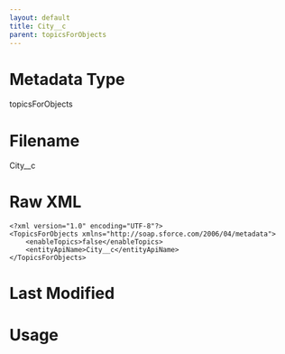 ```yaml
---
layout: default
title: City__c
parent: topicsForObjects
---
```

# Metadata Type
topicsForObjects


# Filename 
City__c


# Raw XML
```
<?xml version="1.0" encoding="UTF-8"?>
<TopicsForObjects xmlns="http://soap.sforce.com/2006/04/metadata">
    <enableTopics>false</enableTopics>
    <entityApiName>City__c</entityApiName>
</TopicsForObjects>
```


# Last Modified


# Usage
